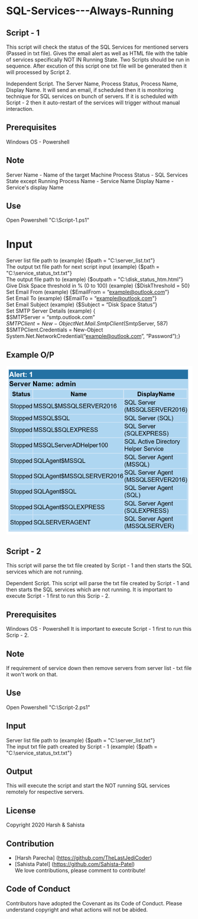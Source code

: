 # SQL-Services---Always-Running
## Script - 1
This script will check the status of the SQL Services for mentioned servers (Passed in txt file). Gives the email alert as well as HTML file with the table of services specifically NOT IN Running State. Two Scripts should be run in sequence. After excution of this script one txt file will be generated then it will processed by Script 2.

Independent Script.
The Server Name, Process Status, Process Name, Display Name.
It will send an email, if scheduled then it is monitoring technique for SQL services on bunch of servers.
If it is scheduled with Script - 2 then it auto-restart of the services will trigger without manual interaction.

## Prerequisites

Windows OS - Powershell

## Note
  
Server Name - Name of the target Machine
Process Status - SQL Services State except Running
Process Name - Service Name
Display Name - Service's display Name


## Use

Open Powershell
"C:\Script-1.ps1"


# Input
Server list file path to (example) {$path = "C:\server_list.txt"}<br>
The output txt file path for next script input (example) {$path = "C:\service_status_txt.txt"}<br>
The output file path to (example) {$outpath = "C:\disk_status_htm.html"}<br>
Give Disk Space threshold in % (0 to 100) (example) {$DiskThreshold = 50}<br>
Set Email From (example) {$EmailFrom = “example@outlook.com”}<br>
Set Email To (example) {$EmailTo = “example@outlook.com"}<br>
Set Email Subject (example) {$Subject = “Disk Space Status”}<br>
Set SMTP Server Details (example) {<br> 
$SMTPServer = “smtp.outlook.com” <br>
$SMTPClient = New-Object Net.Mail.SmtpClient($SmtpServer, 587)<br>
$SMTPClient.Credentials = New-Object System.Net.NetworkCredential(“example@outlook.com”, “Password”);}

## Example O/P

![alt text](https://github.com/Sahista-Patel/SQL-Services---Always-Running/blob/Powershell/services.PNG)

## Script - 2
This script will parse the txt file created by Script - 1 and then starts the SQL services which are not running.

Dependent Script.
This script will parse the txt file created by Script - 1 and then starts the SQL services which are not running.
It is important to execute Script - 1 first to run this Scrip - 2.

## Prerequisites

Windows OS - Powershell
It is important to execute Script - 1 first to run this Scrip - 2.

## Note
  
If requirement of service down then remove servers from server list - txt file it won't work on that.


## Use

Open Powershell
"C:\Script-2.ps1"


## Input
Server list file path to (example) {$path = "C:\server_list.txt"}<br>
The input txt file path created by Script - 1 (example) {$path = "C:\service_status_txt.txt"}<br>


## Output

This will execute the script and start the NOT running SQL services remotely for respective servers.

## License

Copyright 2020 Harsh & Sahista

## Contribution

* [Harsh Parecha] (https://github.com/TheLastJediCoder)
* [Sahista Patel] (https://github.com/Sahista-Patel)<br>
We love contributions, please comment to contribute!

## Code of Conduct

Contributors have adopted the Covenant as its Code of Conduct. Please understand copyright and what actions will not be abided.

